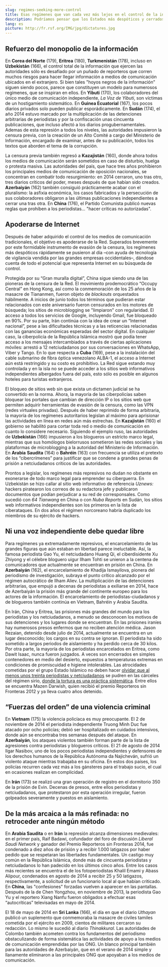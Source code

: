 ```yaml
---
slug: regimes-seeking-more-control
title: Esas regímenes que van cada vez más lejos en el control de la información
description: Podríamos pensar que los Estados más despóticos y cerrados del mundo se conforman con conservar su control de la información. No obstante, estos no han dejado de acrecentar y perfeccionar sus herramientas de censura y represión. Detrás de su aparente estancamiento en la Clasificación Mundial, 15 de los Estados que se encontraban ya entre los últimos 20 lugares, descendieron respecto a la clasificación de 2014. ¿Cómo lograron empeorar aún más?
lang: es
picture: http://fr.rsf.org/IMG/jpg/dictatures.jpg
---
```


## Refuerzo del monopolio de la información

En **Corea del Norte** (179), **Eritrea** (180), **Turkmenistán** (178), incluso en **Uzbekistán** (166), el control total de la información que ejercen las autoridades sólo es desafiado por un puñado de reporteros que corren muchos riesgos para hacer llegar información a medios de comunicación ubicados en el extranjero. Si bien tales "hoyos negros de la información” siguen siendo pocos, parece que constituyen un modelo para numerosos regímenes, que se inspiran en ellos. En **Yibuti** (170), los colaboradores del único medio de comunicación independiente, _La Voz de Yibuti_, son víctimas de un hostigamiento sistemático. En **Guinea Ecuatorial** (167), los pocos diarios privados solo pueden publicar esporádicamente. En **Sudán** (174), el año 2014 estuvo marcado por la multiplicación de las detenciones arbitrarias de periodistas y por la confiscación unas cincuenta publicaciones, que incluso afectó a los diarios progubernamentales. Ademas de esta represión a todos los niveles, las autoridades impusieron la censura previa, con la creación de un Alto Comité a cargo del Ministerio de Información, encargado de examinar, antes de su publicación, todos los textos que aborden el tema de la corrupción. 

La censura previa también regresó a **Kazajistán** (160), donde ahora todos los medios de comunicación serán sometidos en caso de disturbio, huelga o protesta masiva. Las autoridades del país, que hace tres años prohibieron los principales medios de comunicación de oposición nacionales, se concentran en combatir todo resurgimiento: en 2014 cerraron, uno tras otro, tres diarios críticos del poder, meses después de que habían sido creados. **Azerbaiyán** (162) también consiguió prácticamente acabar con el pluralismo: la asfixia económica, los casos fabricados y la persecución de sus colaboradores obligaron a las últimas publicaciones independientes a cerrar una tras otra. En **China** (176), el Partido Comunista publicó nuevas reglas que prohíben a los periodistas... "hacer críticas no autorizadas".

## Apoderarse de Internet

Después de haber adquirido el control de los medios de comunicación tradicionales, el objetivo es apoderarse de la Red. Superados brevemente por este formidable instrumento de evasión de la censura, los regímenes más despóticos rápidamente se pusieron al día –con ayuda de tecnología de vigilancia vendida por las grandes empresas occidentales–, dándose cuenta de todo el potencial que representa Internet en su búsqueda de control. 

Protegida por su “Gran muralla digital”, China sigue siendo una de las pioneras de la censura de la Red. El movimiento prodemocrático “Occupy Central” en Hong Kong, así como la conmemoración de los 25 años de la masacre de Tiananmen, fueron objeto de _blackouts_ orquestados hábilmente. A inicios de junio todos los términos que pudieran estar relacionados con este aniversario fueron censurados en los motores de búsqueda; los sitios de microblogging se "limpiaron" con regularidad. El acceso a todos los servicios de Google, incluyendo Gmail, fue bloqueado en 90%. Por su parte, Irán continúa con la idea de crear un “Internet nacional”, pese a las dificultades técnicas y a las reticencias relacionadas con las ganancias económicas esperadas del sector digital. En cualquier caso, la ciberpolicía de la República Islámica mostró que podía tener acceso a los mensajes intercambiados a través de ciertas aplicaciones móviles: arrestó a 12 netciudadanos por sus conversaciones en WhatsApp, Viber y Tango. En lo que respecta a **Cuba** (169), pese a la instalación del cable submarino de fibra óptica venezolano ALBA-1, el acceso a Internet aún está restringido y su costo es prohibitivo. La Red sigue estando muy controlada y en la isla no se puede acceder a los sitios web informativos independientes albergados fuera del país, esto sólo es posible en algunos hoteles para turistas extranjeros. 

El bloqueo de sitios web sin que exista un dictamen judicial se ha convertido en la norma. Ahora, la mayoría de las ciberpolicías saben bloquear los portales que cambian de dirección IP o los sitios web que permiten adquirir herramientas de evasión de la censura, como las VPN (redes virtuales privadas). Después de haber reprimido de forma arbitraria, la mayoría de los regímenes autoritarios legislan al máximo para aprisionar las actividades en línea en redes aún más estrechas. En **Kazajistán** (160) el gobierno se habilitó para cortar toda red o medio de comunicación en cuanto lo considere necesario. Siguiendo el ejemplo ruso, las autoridades de **Uzbekistán** (166) impusieron a los blogueros un estricto marco legal, mientras que sus homólogos bielorrusos sometieron las redes sociales y las plataformas de microblogging a la autoridad del Ministerio de Información. En **Arabia** **Saudita** (164) o **Bahréin** (163) con frecuencia se utiliza el pretexto de los “cibercrímenes” para justificar que se condene a grandes penas de prisión a netciudadanos críticos de las autoridades. 

Prontos a legislar, los regímenes más represivos no dudan no obstante en exonerarse de todo marco legal para emprender su ciberguerra. En Uzbekistán se hizo callar al sitio web informativo de referencia _Uznews:_ hackers piratearon los correos de su redactora jefe y publicaron documentos que podían perjudicar a su red de corresponsales. Como sucedió con _64 Tianwang_ en China o con _Nuba Reports_ en Sudán, los sitios web informativos independientes son los primeros en la lista de ciberataques. En dos años el régimen norcoreano habría duplicado los miembros de su ejército de hackers. 

## Ni una voz independiente debe quedar libre

Para regímenes ya extremadamente represivos, el encarcelamiento de las grandes figuras que aún estaban en libertad parece ineluctable. Así, la famosa periodista Gao Yu, el netciudadano Huang Qi, el ciberdisidente Xu Zhiyong y el célebre bloguero uigur Ilham Tohti se unieron a la centena de comunicadores que actualmente se encuentran en prisión en China. En **Azerbaiyán** (162), el encarcelamiento de Khadija Ismayilova, pionera del periodismo de investigación, subraya el punto crítico alcanzado por el régimen autocrático de Ilham Aliev. La multiplicación de las detenciones arbitrarias, que empujó a decenas de periodistas a exiliarse en 2014, hace de Azerbaiyán la prisión más grande del continente europeo para los actores de la información. El encarcelamiento de periodistas-ciudadanos y de blogueros también continúa en Vietnam, Bahréin y Arabia Saudita.

En Irán, China y Eritrea, las prisiones más grandes del mundo para los periodistas y los netciudadanos, a menudo se desconocen los motivos de sus detenciones y los lugares donde se encuentran. En las prisiones iraníes hay numerosos presos enfermos que no reciben atención médica. Jason Rezaian, detenido desde julio de 2014, actualmente se encuentra en un lugar desconocido; los cargos en su contra se ignoran. El periodista ha sido sometido a largos periodos de aislamiento y ha perdido cerca de 30 kilos. Por otra parte, la mayoría de los periodistas encarcelados en Eritrea, como Dawit Isaac, nunca fueron juzgados. A veces son encerrados en simples contenedores en medio del desierto, expuestos a temperaturas extremas en condiciones de promiscuidad e higiene intolerables. Las atrocidades cometidas por el grupo Estado Islámico no deben hacer [olvidar que al menos unos treinta periodistas y netciudadanos](http://es.rsf.org/el-barometro-de-la-libertad-de-prensa-periodistas-encarcelados.html?annee=2015) se pudren en las cárceles del régimen sirio, [donde la tortura es una práctica sistemática](http://www.hrw.org/es/news/2012/07/03/siria-revelan-centros-de-tortura). Entre ellos se encuentra Mazen Darwish, quien recibió el premio Reporteros sin Fronteras 2012 y ya lleva cuatro años detenido. 

## “Fuerzas del orden” de una violencia criminal

En **Vietnam** (175) la violencia policíaca es muy preocupante. El 2 de noviembre de 2014 el periodista independiente Truong Minh Duc fue atacado por ocho policías; debió ser hospitalizado en cuidados intensivos, donde aún se encontraba tres semanas después del ataque. En **Azerbaiyán**, los ataques violentos también forman parte de la lista de agresiones contra periodistas y blogueros críticos. El 21 de agosto de 2014 Ilgar Nasibov, uno de los pocos periodistas independientes y defensores de los derechos humanos de la República Autónoma da Najicheván, sufrió un violento ataque mientras trabajaba en su oficina. En estos dos países, los policías recurren cada vez más a los gánsteres para el trabajo sucio, el cual en ocasiones realizan en complicidad. 

En **Irán** (173) se realizó una gran operación de registro en el dormitorio 350 de la prisión de Evin. Decenas de presos, entre ellos periodistas y netciudadanos, que protestaron por esta operación irregular, fueron golpeados severamente y puestos en aislamiento. 

## De la más arcaica a la más refinada: no retroceder ante ningún método

En **Arabia Saudita** o en **Irán** la represión alcanza dimensiones medievales: en el primer país, Raif Badawi, cofundador del foro de discusión _Liberal Saudi Network_ y ganador del Premio Reporteros sin Fronteras 2014, fue condenado a diez años de prisión y a recibir 1.000 latigazos por haber pedido que se respetaran las libertades fundamentales. Un castigo muy común en la República Islámica, donde más de cincuenta periodistas y netciudadanos lo han padecido en los últimos cinco años. Entre los casos más recientes se encuentra el de los fotoperiodistas Khalil Emami y Abass Alipour, condenados en agosto de 2014 a recibir 25 y 50 latigazos, respectivamente, a solicitud de un funcionario local al que habían criticado. En **China**, las "confesiones" forzadas vuelven a aparecer en las pantallas. Después de la de Chen Yongzhou, en noviembre de 2013, la periodista Gao Yu y el reportero Xiang Nanfu fueron obligados a efectuar esas “autocríticas” televisadas en mayo de 2014. 

El 18 de mayo de 2014 en **Sri Lanka** (166), el día en que el diario _Uthayan_ publicó un suplemento que conmemoraba la masacre de civiles tamiles cometida por el ejército en 2009, cientos de militares cercaron su redacción. Lo mismo le sucedió al diario _Thinakkural_. Las autoridades de Colombo también acometen contra los fundamentos del periodismo obstaculizando de forma sistemática las actividades de apoyo a los medios de comunicación emprendidas por las ONG. Un blanco principal también para las autoridades de Azerbaiyán, que en el verano de 2014 simple y llanamente eliminaron a las principales ONG que apoyaban a los medios de comunicación.
